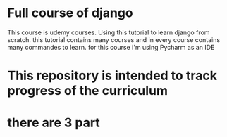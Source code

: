 # Full course of django
This course is udemy courses.
Using this tutorial  to  learn django  from  scratch.
this tutorial  contains many  courses and in every course contains many  commandes to  learn.
for this course i'm using Pycharm as an IDE
# This repository is intended to track progress of the curriculum
# there are 3 part
